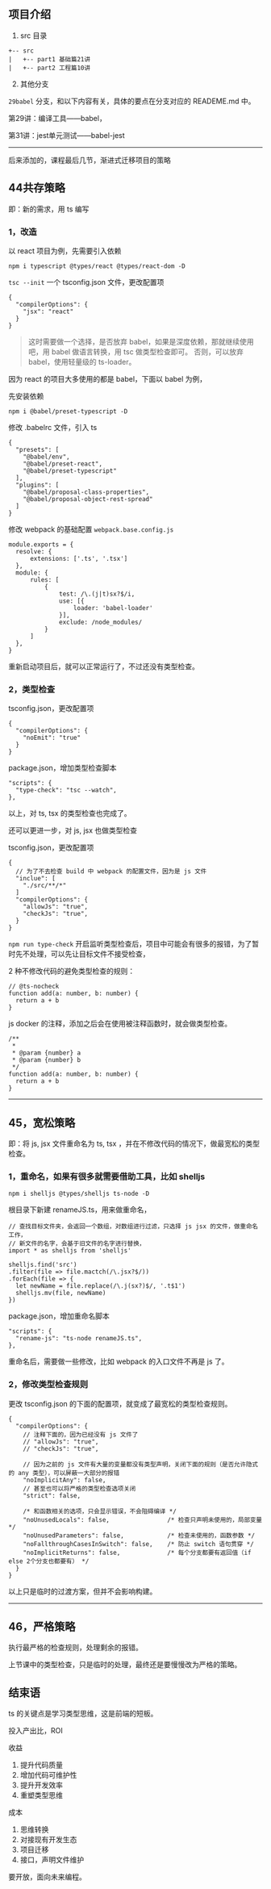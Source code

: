 ## 项目介绍

1. src 目录

```
+-- src
|   +-- part1 基础篇21讲
|   +-- part2 工程篇10讲
```

2. 其他分支

`29babel` 分支，和以下内容有关，具体的要点在分支对应的 READEME.md 中。

第29讲：编译工具——babel，

第31讲：jest单元测试——babel-jest

---

后来添加的，课程最后几节，渐进式迁移项目的策略

## 44共存策略

即：新的需求，用 ts 编写

### 1，改造

以 react 项目为例，先需要引入依赖
```
npm i typescript @types/react @types/react-dom -D
```

`tsc --init` 一个 tsconfig.json 文件，更改配置项
```
{
  "compilerOptions": {
    "jsx": "react"
  }
}
```

> 这时需要做一个选择，是否放弃 babel，如果是深度依赖，那就继续使用吧，用 babel 做语言转换，用 tsc 做类型检查即可。
否则，可以放弃 babel，使用轻量级的 ts-loader。

因为 react 的项目大多使用的都是 babel，下面以 babel 为例，

先安装依赖
```
npm i @babel/preset-typescript -D
```

修改 .babelrc 文件，引入 ts
```
{
  "presets": [
    "@babel/env",
    "@babel/preset-react",
    "@babel/preset-typescript"
  ],
  "plugins": [
    "@babel/proposal-class-properties",
    "@babel/proposal-object-rest-spread"
  ]
}
```

修改 webpack 的基础配置 `webpack.base.config.js`
```
module.exports = {
  resolve: {
      extensions: ['.ts', '.tsx']
  },
  module: {
      rules: [
          {
              test: /\.(j|t)sx?$/i,
              use: [{
                  loader: 'babel-loader'
              }],
              exclude: /node_modules/
          }
      ]
  },
}
```

重新启动项目后，就可以正常运行了，不过还没有类型检查。

### 2，类型检查

tsconfig.json，更改配置项
```
{
  "compilerOptions": {
    "noEmit": "true"
  }
}
```

package.json，增加类型检查脚本
```
"scripts": {
  "type-check": "tsc --watch",
},
```

以上，对 ts, tsx 的类型检查也完成了。

还可以更进一步，对 js, jsx 也做类型检查

tsconfig.json，更改配置项
```
{
  // 为了不去检查 build 中 webpack 的配置文件，因为是 js 文件
  "inclue": [
    "./src/**/*"
  ]
  "compilerOptions": {
    "allowJs": "true",
    "checkJs": "true",
  }
}
```
`npm run type-check` 开启监听类型检查后，项目中可能会有很多的报错，为了暂时先不处理，可以先让目标文件不接受检查，

2 种不修改代码的避免类型检查的规则：
```
// @ts-nocheck
function add(a: number, b: number) {
  return a + b
}
```

js docker 的注释，添加之后会在使用被注释函数时，就会做类型检查。
```
/**
 * 
 * @param {number} a 
 * @param {number} b
 */
function add(a: number, b: number) {
  return a + b
}
```

---

## 45，宽松策略

即：将 js, jsx 文件重命名为 ts, tsx ，并在不修改代码的情况下，做最宽松的类型检查。

### 1，重命名，如果有很多就需要借助工具，比如 shelljs
```
npm i shelljs @types/shelljs ts-node -D
```

根目录下新建 renameJS.ts，用来做重命名，
```
// 查找目标文件夹，会返回一个数组，对数组进行过滤，只选择 js jsx 的文件，做重命名工作，
// 新文件的名字，会基于旧文件的名字进行替换，
import * as shelljs from 'shelljs'

shelljs.find('src')
.filter(file => file.mactch(/\.jsx?$/))
.forEach(file => {
  let newName = file.replace(/\.j(sx?)$/, '.t$1')
  shelljs.mv(file, newName)
})
```

package.json，增加重命名脚本
```
"scripts": {
  "rename-js": "ts-node renameJS.ts",
},
```

重命名后，需要做一些修改，比如 webpack 的入口文件不再是 js 了。

### 2，修改类型检查规则

更改 tsconfig.json 的下面的配置项，就变成了最宽松的类型检查规则。
```
{
  "compilerOptions": {
    // 注释下面的，因为已经没有 js 文件了
    // "allowJs": "true",
    // "checkJs": "true",

    // 因为之前的 js 文件有大量的变量都没有类型声明，关闭下面的规则（是否允许隐式的 any 类型），可以屏蔽一大部分的报错
    "noImplicitAny": false,
    // 甚至也可以将严格的类型检查选项关闭
    "strict": false,

    /* 和函数相关的选项，只会显示错误，不会阻碍编译 */
    "noUnusedLocals": false,                /* 检查只声明未使用的，局部变量 */
    "noUnusedParameters": false,            /* 检查未使用的，函数参数 */
    "noFallthroughCasesInSwitch": false,    /* 防止 switch 语句贯穿 */
    "noImplicitReturns": false,             /* 每个分支都要有返回值（if else 2个分支也都要有） */
  }
}
```

以上只是临时的过渡方案，但并不会影响构建。

--- 

## 46，严格策略

执行最严格的检查规则，处理剩余的报错。

上节课中的类型检查，只是临时的处理，最终还是要慢慢改为严格的策略。


## 结束语

ts 的关键点是学习类型思维，这是前端的短板。

投入产出比，ROI

收益
1. 提升代码质量
2. 增加代码可维护性
3. 提升开发效率
4. 重塑类型思维

成本
1. 思维转换
2. 对接现有开发生态
3. 项目迁移
4. 接口，声明文件维护

要开放，面向未来编程。